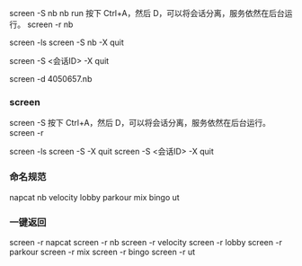 screen -S nb
nb run
按下 Ctrl+A，然后 D，可以将会话分离，服务依然在后台运行。
screen -r nb


screen -ls
screen -S nb -X quit

screen -S <会话ID> -X quit

screen -d 4050657.nb

### screen
screen -S <name>
按下 Ctrl+A，然后 D，可以将会话分离，服务依然在后台运行。
screen -r <name>

screen -ls
screen -S <name> -X quit
screen -S <会话ID> -X quit


### 命名规范
napcat
nb
velocity
lobby
parkour
mix
bingo
ut

### 一键返回
screen -r napcat
screen -r nb
screen -r velocity
screen -r lobby
screen -r parkour
screen -r mix
screen -r bingo
screen -r ut